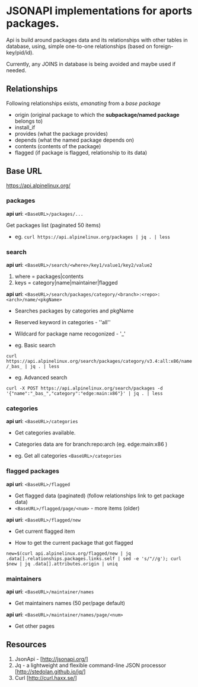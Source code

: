 

# **JSONAPI** implementations for aports packages.


Api is build around packages data and its relationships with other tables in database,
using, simple one-to-one relationships (based on foreign-key/pid/id).

Currently, any JOINS in database is being avoided and maybe used if needed.


## Relationships

Following relationships exists, *emanating* from a *base package<name>*
* origin (original package to which the **subpackage/named package** belongs to)
* install_if 
* provides (what the package provides)
* depends (what the named package depends on)
* contents (contents of the package)
* flagged (if package is flagged, relationship to its data)


## Base URL
https://api.alpinelinux.org/

### packages
__api uri__: `<BaseURL>/packages/...`

Get packages list (paginated 50 items)

* eg. `curl https://api.alpinelinux.org/packages | jq . | less`


### search
__api uri__: `<BaseURL>/search/<where>/key1/value1/key2/value2`

1. where = packages|contents
2. keys = category|name|maintainer|flagged

__api uri__: `<BaseURL>/search/packages/category/<branch>:<repo>:<arch>/name/<pkgName>`
* Searches packages by categories and pkgName
* Reserved keyword in categories - ''all''
* Wildcard for package name recogonized - '_'

* eg. Basic search

`curl https://api.alpinelinux.org/search/packages/category/v3.4:all:x86/name/_bas_ | jq . | less`

* eg. Advanced search
```
curl -X POST https://api.alpinelinux.org/search/packages -d '{"name":"_bas_","category":"edge:main:x86"}' | jq . | less
```


### categories
__api uri__: `<BaseURL>/categories`
* Get categories available.
* Categories data are for branch:repo:arch (eg. edge:main:x86 )

* eg. Get all categories
`<BaseURL>/categories`


### flagged packages
__api uri__: `<BaseURL>/flagged`
* Get flagged data (paginated) (follow relationships link to get package data)
* `<BaseURL>/flagged/page/<num>` - more items (older)

__api uri__: `<BaseURL>/flagged/new`
* Get current flagged item

* How to get the current package that got flagged
```
new=$(curl api.alpinelinux.org/flagged/new | jq .data[].relationships.packages.links.self | sed -e 's/"//g'); curl $new | jq .data[].attributes.origin | uniq
```

### maintainers
__api uri__: `<BaseURL>/maintainer/names`
* Get maintainers names (50 per/page default)

__api uri__: `<BaseURL>/maintainer/names/page/<num>`
* Get other pages



## Resources
1. JsonApi - [http://jsonapi.org/]
2. Jq - a lightweight and flexible command-line JSON processor [http://stedolan.github.io/jq/]
3. Curl [http://curl.haxx.se/]


